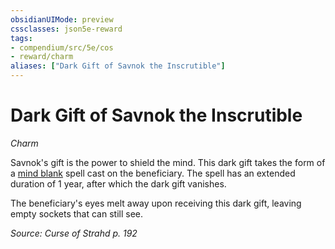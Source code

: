 ```yaml
---
obsidianUIMode: preview
cssclasses: json5e-reward
tags:
- compendium/src/5e/cos
- reward/charm
aliases: ["Dark Gift of Savnok the Inscrutible"]
---
```

# Dark Gift of Savnok the Inscrutible
*Charm*  

Savnok's gift is the power to shield the mind. This dark gift takes the form of a [mind blank](z_compendium/spells/mind-blank.md) spell cast on the beneficiary. The spell has an extended duration of 1 year, after which the dark gift vanishes.

The beneficiary's eyes melt away upon receiving this dark gift, leaving empty sockets that can still see.

*Source: Curse of Strahd p. 192*